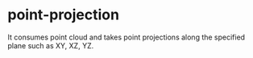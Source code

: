 # point-projection
It consumes point cloud and takes point projections along the specified plane such as XY, XZ, YZ.
